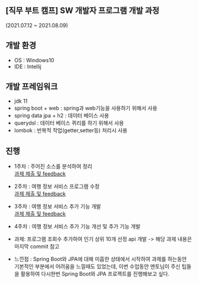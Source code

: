 ## [직무 부트 캠프] SW 개발자 프로그램 개발 과정    
(2021.07.12 ~ 2021.08.09)

## 개발 환경
- OS : Windows10
- IDE : Intellij

## 개발 프레임워크
- jdk 11
- spring boot + web : spring과 web기능을 사용하기 위해서 사용 
- spring data jpa + h2 : 데이터 베이스 사용
- querydsl :  데이터 베이스 퀴리를 하기 위해서 사용
- lombok : 반복적 작업(getter,setter등) 처리시 사용

## 진행
- 1주차 : 주어진 소스를 분석하여 정리    
[과제 제출 및 feedback](./docs/1주차과제.md)
- 2주차 : 여행 정보 서비스 프로그램 수정    
[과제 제출 및 feedback](./docs/2주차과제.md)
- 3주차 : 여행 정보 서비스 추가 기능 개발    
[과제 제출 및 feedback](./docs/3주차과제.md)
- 4주차 : 여행 정보 서비스 추가 기능 개선 및 추가 기능 개발
- 과제: 프로그램 조회수 추가하여 인기 상위 10개 선정 api 개발
-> 해당 과제 내용은 마지막 commit 참고

- 느낀점
: Spring Boot와 JPA에 대해 미흡한 상태에서 시작하여 과제를 하는동안 기본적인 부분에서 어려움을 느낄때도 있었는데, 이번 수업동안 멘토님이 주신 팁들을 활용하여 다시한번 Spring Boot와 JPA 프로젝트를 진행해보고 싶다.
